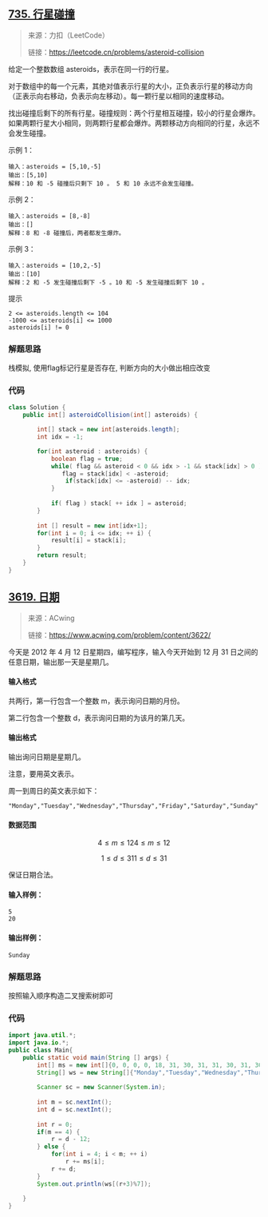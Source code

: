 ## [735. 行星碰撞](https://leetcode.cn/problems/asteroid-collision/)

>来源：力扣（LeetCode）
>
>链接：https://leetcode.cn/problems/asteroid-collision

给定一个整数数组 asteroids，表示在同一行的行星。

对于数组中的每一个元素，其绝对值表示行星的大小，正负表示行星的移动方向（正表示向右移动，负表示向左移动）。每一颗行星以相同的速度移动。

找出碰撞后剩下的所有行星。碰撞规则：两个行星相互碰撞，较小的行星会爆炸。如果两颗行星大小相同，则两颗行星都会爆炸。两颗移动方向相同的行星，永远不会发生碰撞。

 

示例 1：

```
输入：asteroids = [5,10,-5]
输出：[5,10]
解释：10 和 -5 碰撞后只剩下 10 。 5 和 10 永远不会发生碰撞。
```


示例 2：

```
输入：asteroids = [8,-8]
输出：[]
解释：8 和 -8 碰撞后，两者都发生爆炸。
```

示例 3：

```
输入：asteroids = [10,2,-5]
输出：[10]
解释：2 和 -5 发生碰撞后剩下 -5 。10 和 -5 发生碰撞后剩下 10 。
```

提示

```
2 <= asteroids.length <= 104
-1000 <= asteroids[i] <= 1000
asteroids[i] != 0
```

### 解题思路

栈模拟, 使用flag标记行星是否存在, 判断方向的大小做出相应改变

### 代码

```java
class Solution {
    public int[] asteroidCollision(int[] asteroids) {

        int[] stack = new int[asteroids.length];
        int idx = -1;

        for(int asteroid : asteroids) {
            boolean flag = true;
            while( flag && asteroid < 0 && idx > -1 && stack[idx] > 0 ) {
               flag = stack[idx] < -asteroid;
                if(stack[idx] <= -asteroid) -- idx;
            }
            
            if( flag ) stack[ ++ idx ] = asteroid;
        }
        
        int [] result = new int[idx+1];
        for(int i = 0; i <= idx; ++ i) {
            result[i] = stack[i];
        } 
        return result;
    }
}
```



## [3619. 日期](https://www.acwing.com/problem/content/3622/)

> 来源：ACwing
>
> 链接：https://www.acwing.com/problem/content/3622/

今天是 2012 年 4 月 12 日星期四，编写程序，输入今天开始到 12 月 31 日之间的任意日期，输出那一天是星期几。

#### 输入格式

共两行，第一行包含一个整数 m，表示询问日期的月份。

第二行包含一个整数 d，表示询问日期的为该月的第几天。

#### 输出格式

输出询问日期是星期几。

注意，要用英文表示。

周一到周日的英文表示如下：

```
"Monday","Tuesday","Wednesday","Thursday","Friday","Saturday","Sunday"
```

#### 数据范围

$$4≤m≤124≤m≤12$$

$$1≤d≤311≤d≤31$$

保证日期合法。

#### 输入样例：

```
5
20
```

#### 输出样例：

```
Sunday
```

### 解题思路

按照输入顺序构造二叉搜索树即可

### 代码

```java
import java.util.*;
import java.io.*;
public class Main{
    public static void main(String [] args) {
        int[] ms = new int[]{0, 0, 0, 0, 18, 31, 30, 31, 31, 30, 31, 30, 31};
        String[] ws = new String[]{"Monday","Tuesday","Wednesday","Thursday","Friday","Saturday","Sunday"};
        
        Scanner sc = new Scanner(System.in);
        
        int m = sc.nextInt();
        int d = sc.nextInt();
        
        int r = 0;
        if(m == 4) {
            r = d - 12;
        } else {
            for(int i = 4; i < m; ++ i)
                r += ms[i];
            r += d;
        }
        System.out.println(ws[(r+3)%7]);
        
    }
}
```



